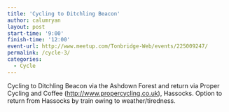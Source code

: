 ```yaml
---
title: 'Cycling to Ditchling Beacon'
author: calumryan
layout: post
start-time: '9:00'
finish-time: '12:00'
event-url: http://www.meetup.com/Tonbridge-Web/events/225009247/
permalink: /cycle-3/
categories:
  - Cycle
---
```

Cycling to Ditchling Beacon via the Ashdown Forest and return via Proper Cycling and Coffee (<a href="http://www.propercycling.co.uk" target="_blank">http://www.propercycling.co.uk</a>), Hassocks. Option to return from Hassocks by train owing to weather/tiredness.
<!--more-->
